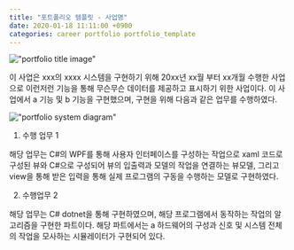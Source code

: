 ```yaml
---
title: "포트폴리오 템플릿 - 사업명"
date: 2020-01-18 11:11:00 +0900
categories: career portfolio portfolio_template
---
```


!["portfolio title image"]({{site.url}}/assets/image/2020-01-18/portfolio_title.png)

이 사업은 xxx의 xxxx 시스템을 구현하기 위해 20xx년 xx월 부터 xx개월 수행한 사업으로 이런저런 기능을 통해 무슨무슨 데이터를 제공하고 표시하기 위한 사업이다. 이 사업에서 a 기능 및 b 기능을 구현했으며, 구현을 위해 다음과 같은 업무를 수행하였다.

!["portfolio system diagram"]({{site.url}}/assets/image/2020-01-18/system_diagram.png)

1. 수행 업무 1

해당 업무는 C#의 WPF를 통해 사용자 인터페이스를 구성하는 작업으로 xaml 코드로 구성된 뷰와 C#으로 구성되어 뷰의 입출력과 모델의 작업을 연결하는 뷰모델, 그리고 view을 통해 받은 입력을 통해 실제 프로그램의 구동을 수행하는 모델로 구현하였다.

2. 수행업무 2

해당 업무는 C# dotnet을 통해 구현하였으며, 해당 프로그램에서 동작하는 작업의 알고리즘을 구현한 파트이다. 해당 파트에서는 a 하드웨어의 구성과 신호 및 시스템 전체의 작업을 모사하는 시뮬레이터가 구현되어 있다.